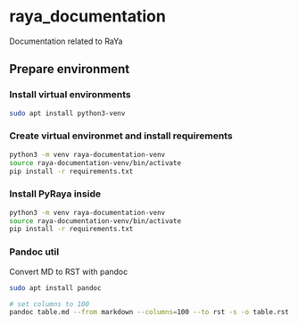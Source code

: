 # raya_documentation
Documentation related to RaYa

## Prepare environment
### Install virtual environments
```bash
sudo apt install python3-venv
```

### Create virtual environmet and install requirements
```bash
python3 -m venv raya-documentation-venv
source raya-documentation-venv/bin/activate
pip install -r requirements.txt
```

### Install PyRaya inside 
```bash
python3 -m venv raya-documentation-venv
source raya-documentation-venv/bin/activate
pip install -r requirements.txt
```

### Pandoc util

Convert MD to RST with pandoc
```bash
sudo apt install pandoc

# set columns to 100
pandoc table.md --from markdown --columns=100 --to rst -s -o table.rst
```